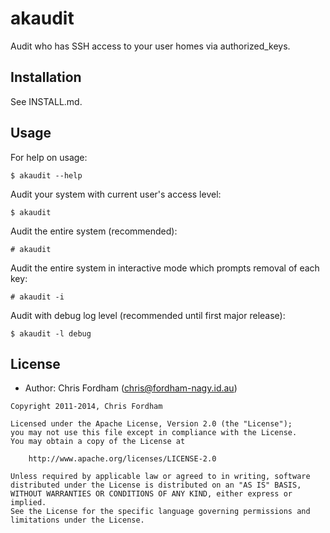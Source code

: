 # akaudit

Audit who has SSH access to your user homes via authorized_keys.

## Installation

See INSTALL.md.

## Usage

For help on usage:

    $ akaudit --help

Audit your system with current user's access level:

    $ akaudit   

Audit the entire system (recommended):

	# akaudit

Audit the entire system in interactive mode which prompts removal of each key:

	# akaudit -i

Audit with debug log level (recommended until first major release):

	$ akaudit -l debug

## License

- Author: Chris Fordham (<chris@fordham-nagy.id.au>)

```text
Copyright 2011-2014, Chris Fordham

Licensed under the Apache License, Version 2.0 (the "License");
you may not use this file except in compliance with the License.
You may obtain a copy of the License at

    http://www.apache.org/licenses/LICENSE-2.0

Unless required by applicable law or agreed to in writing, software
distributed under the License is distributed on an "AS IS" BASIS,
WITHOUT WARRANTIES OR CONDITIONS OF ANY KIND, either express or implied.
See the License for the specific language governing permissions and
limitations under the License.
```
